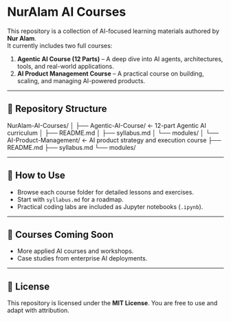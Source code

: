 # NurAlam AI Courses

This repository is a collection of AI-focused learning materials authored by **Nur Alam**.  
It currently includes two full courses:

1. **Agentic AI Course (12 Parts)** – A deep dive into AI agents, architectures, tools, and real-world applications.
2. **AI Product Management Course** – A practical course on building, scaling, and managing AI-powered products.

---

## 📂 Repository Structure
NurAlam-AI-Courses/
│
├── Agentic-AI-Course/ <- 12-part Agentic AI curriculum
│ ├── README.md
│ ├── syllabus.md
│ └── modules/
│
└── AI-Product-Management/ <- AI product strategy and execution course
├── README.md
├── syllabus.md
└── modules/


---

## 🚀 How to Use
- Browse each course folder for detailed lessons and exercises.
- Start with `syllabus.md` for a roadmap.
- Practical coding labs are included as Jupyter notebooks (`.ipynb`).

---

## 📖 Courses Coming Soon
- More applied AI courses and workshops.
- Case studies from enterprise AI deployments.

---

## 📜 License
This repository is licensed under the **MIT License**. You are free to use and adapt with attribution.
